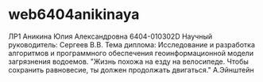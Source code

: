 # web6404anikinaya
ЛР1
Аникина Юлия Александровна
6404-010302D
Научный руководитель: Сергеев В.В.
Тема диплома: Исследование и разработка алгоритмов и программного обеспечения геоинформационной модели загрязнения водоемов.
"Жизнь похожа на езду на велосипеде. Чтобы сохранить равновесие, ты должен продолжать двигаться." А.Эйнштейн